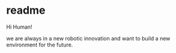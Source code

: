 # readme

Hi Human!

we are always in a new robotic innovation and want to build a new environment for the future.
